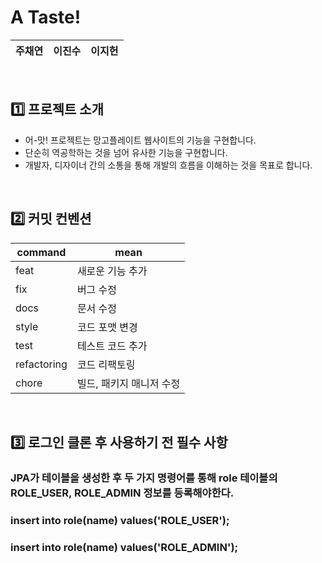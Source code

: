 
# A Taste!

|주채연|이진수|이지헌|
|:------:|:---:|:------:|


<br>


## 1️⃣ 프로젝트 소개
- 어-맛! 프로젝트는 망고플레이트 웹사이트의 기능을 구현합니다.
- 단순히 역공학하는 것을 넘어 유사한 기능을 구현합니다.
- 개발자, 디자이너 간의 소통을 통해 개발의 흐름을 이해하는 것을 목표로 합니다.



<br>


## 2️⃣ 커밋 컨벤션
| command | mean |
| --- | --- |
| feat | 새로운 기능 추가 |
| fix | 버그 수정 |
| docs | 문서 수정 |
| style | 코드 포맷 변경 |
| test | 테스트 코드 추가 |
| refactoring | 코드 리팩토링 |
| chore | 빌드, 패키지 매니저 수정 |

<br>




## 3️⃣ 로그인 클론 후 사용하기 전 필수 사항

### JPA가 테이블을 생성한 후 두 가지 명령어를 통해 role 테이블의 ROLE_USER, ROLE_ADMIN 정보를 등록해야한다.

###  insert into role(name) values('ROLE_USER');
### insert into role(name) values('ROLE_ADMIN');
